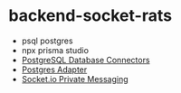 # backend-socket-rats

- psql postgres
- npx prisma studio
- [PostgreSQL Database Connectors](https://www.prisma.io/docs/concepts/database-connectors/postgresql)
- [Postgres Adapter](https://socket.io/docs/v4/postgres-adapter/)
- [Socket.io Private Messaging](https://socket.io/get-started/private-messaging-part-1/)

